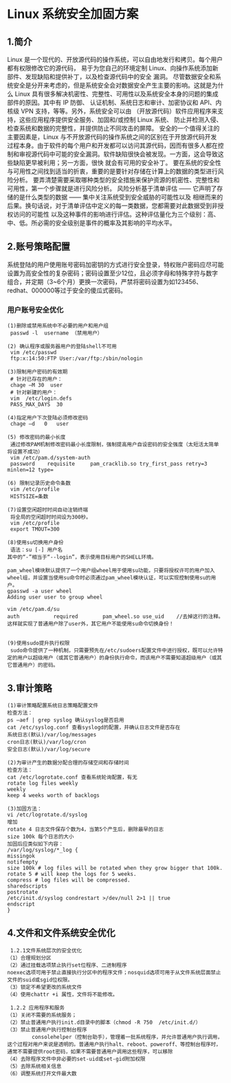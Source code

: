 # Linux 系统安全加固方案

## 1.简介
Linux 是一个现代的、开放源代码的操作系统，可以自由地发行和拷贝。每个用户都有权限修改它的源代码， 易于为您自己的环境定制 Linux、向操作系统添加新部件、发现缺陷和提供补丁，以及检查源代码中的安全 漏洞。
尽管数据安全和系统安全是分开来考虑的，但是系统安全会对数据安全产生主要的影响。这就是为什么 Linux 具有很多解决机密性、完整性、可用性以及系统安全本身的问题的集成部件的原因。其中有 IP 防御、 认证机制、系统日志和审计、加密协议和 API、内核级 VPN 支持，等等。另外，系统安全可以由 （开放源代码）软件应用程序来支持，这些应用程序提供安全服务、加固和/或控制 Linux 系统、 防止并检测入侵、检查系统和数据的完整性，并提供防止不同攻击的屏障。
安全的一个值得关注的主要因素是，Linux 与不开放源代码的操作系统之间的区别在于开放源代码开发 过程本身。由于软件的每个用户和开发都可以访问其源代码，因而有很多人都在控制和审视源代码中可能的安全漏洞。软件缺陷很快会被发现。一方面，这会导致这些缺陷更早被利用；另一方面，很快 就会有可用的安全补丁。
要在系统的安全性与可用性之间找到适当的折衷，重要的是要针对存储在计算上的数据的类型进行风险分析。 要弄清楚需要采取哪种类型的安全措施来保护资源的机密性、完整性和可用性，第一个步骤就是进行风险分析。
风险分析基于清单评估 —— 它声明了存储的是什么类型的数据 —— 集中关注系统受到安全威胁的可能性以及 相继而来的后果。换句话说，对于清单评估中定义的每一类数据，您都需要对此数据受到非授权访问的可能性 以及这种事件的影响进行评估。这种评估量化为三个级别：高、中、低。所必需的安全级别是事件的概率及其影响的平均水平。


## 2.账号策略配置
系统登陆的用户使用账号密码加密钥的方式进行安全登录，特权账户密码应尽可能设置为高安全性的复杂密码；密码设置至少12位，且必须字母和特殊字符与数字组合，并定期（3~6个月）更换一次密码，严禁将密码设置为如123456、redhat、000000等过于安全的傻瓜式密码。

### 用户账号安全优化
    (1)删除或禁用系统中不必要的用户和用户组
     passwd -l  username （禁用用户）

    (2)	确认程序或服务器用户的登陆shell不可用
     vim /etc/passwd
     ftp:x:14:50:FTP User:/var/ftp:/sbin/nologin

    (3)限制用户密码的有效期
     # 针对已存在的用户：
     chage –M 30  user
     # 针对新建的用户：
     vim  /etc/login.defs
     PASS_MAX_DAYS	30

    (4)指定用户下次登陆必须修改密码
     chage –d	0	user

    (5)	修改密码的最小长度
	 通过修改PAM机制修改密码最小长度限制，强制提高用户自设密码的安全强度（太短活太简单将设置不成功）
	 vim /etc/pam.d/system-auth
     password    requisite     pam_cracklib.so try_first_pass retry=3 minlen=12 type=

    (6)	限制记录历史命令条数
	 vim /etc/profile
	 HISTSIZE=条数

    (7)设置空闲超时时间自动注销终端
	 将全局的空闲超时时间设为300秒。
	 vim /etc/profile
	 export	TMOUT=300

    (8)使用su切换用户身份
	 语法：su [-] 用户名
    其中的“-”相当于“--login”，表示使用目标用户的SHELL环境。
    
    pam_wheel模块默认提供了一个用户组wheel用于使用su功能，只要将授权许可的用户加入wheel组，并设置当使用su命令时必须通过pam_wheel模块认证，可以实现控制使用su的用户。
    gpasswd -a user wheel
    Adding user user to group wheel
    
    vim /etc/pam.d/su
    auth           required        pam_wheel.so use_uid    //去掉这行的注释。
    这样就实现了普通用户除了user外，其它用户不能使用su命令切换身份！


    (9)使用sudo提升执行权限
     sudo命令提供了一种机制，只需要预先在/etc/sudoers配置文件中进行授权，既可以允许特定的用户以超级用户（或其它普通用户）的身份执行命令，而该用户不需要知道超级用户（或其它普通用户）的密码。


##  3.审计策略
    (1)审计策略配置系统日志策略配置文件
    检查方法：
    ps –aef | grep syslog 确认syslog是否启用
    cat /etc/syslog.conf 查看syslogd的配置，并确认日志文件是否存在
    系统日志(默认)/var/log/messages
    cron日志(默认)/var/log/cron
    安全日志(默认)/var/log/secure

    (2)为审计产生的数据分配合理的存储空间和存储时间
    检查方法：
    cat /etc/logrotate.conf 查看系统轮询配置，有无
    rotate log files weekly
    weekly
    keep 4 weeks worth of backlogs

    (3)加固方法：
    vi /etc/logrotate.d/syslog
    增加
    rotate 4 日志文件保存个数为4，当第5个产生后，删除最早的日志
    size 100k 每个日志的大小
    加固后应类似如下内容：
    /var/log/syslog/*_log {
    missingok
    notifempty
    size 100k # log files will be rotated when they grow bigger that 100k.
    rotate 5 # will keep the logs for 5 weeks.
    compress # log files will be compressed.
    sharedscripts
    postrotate
    /etc/init.d/syslog condrestart >/dev/null 2>1 || true
    endscript
    }



## 4.文件和文件系统安全优化
     1.2.1文件系统层次的安全优化
    （1）合理规划分区
    （2）通过挂载选项禁止执行set位程序、二进制程序
    noexec选项可用于禁止直接执行分区中的程序文件；nosquid选项可用于从文件系统层面禁止文件的suid或sgid位权限。
    （3）锁定不希望更改的系统文件
    （4）使用chattr +i 属性，文件将不能修改。

     1.2.2 应用程序和服务
	（1）关闭不需要的系统服务；
    （2）禁止普通用户执行init.d目录中的脚本（chmod -R 750  /etc/init.d/）
    （3）禁止普通用户执行控制台程序
			consolehelper（控制台助手），管理着一批系统程序，并允许普通用户执行调用，这个过程对用户来说是透明的。普通用户执行halt、reboot、poweroff、等控制台程序时，通常不需要提供root密码，如果不需要普通用户调用这些程序，可以移除
	（4）去除程序文件中非必要的set-uid或set-gid附加权限
	（5）去除系统相关信息
	（6）调整系统打开文件最大数


